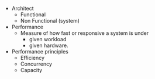 * Architect
  * Functional
  * Non Functional (system)
* Performance
  * Measure of how fast or responsive a system is under
	* given workload
	* given hardware.
* Performance principles
  * Efficiency
  * Concurrency
  * Capacity
  

	